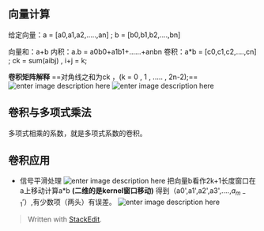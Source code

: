 ## 向量计算
给定向量：a = [a0,a1,a2,.....,an] ; b = [b0,b1,b2,....,bn]

向量和：a+b
内积：a.b = a0b0+a1b1+......+anbn
卷积：a*b = [c0,c1,c2,....,cn]  ; ck = sum(aibj) , i+j = k;

**卷积矩阵解释**
==对角线之和为ck ，(k = 0 , 1 , ..... , 2n-2);==
![enter image description here](https://github.com/HotView/Images/raw/master/%E4%B8%8B%E8%BD%BD-2019-02-28%2015_24_18.png)
![enter image description here](https://github.com/HotView/Images/raw/master/%E4%B8%8B%E8%BD%BD-2019-02-28%2015_23_39.png)

## 卷积与多项式乘法
多项式相乘的系数，就是多项式系数的卷积。
## 卷积应用
- 信号平滑处理
![enter image description here](https://github.com/HotView/Images/raw/master/%E4%B8%8B%E8%BD%BD-2019-02-28%2015_33_18.png)
把向量b看作2k+1长度窗口在a上移动计算a*b **(二维的是kernel窗口移动)** 得到（a0',a1',a2',a3',....,$a_{m-1}'$）,有少数项（两头）有误差。
![enter image description here](https://github.com/HotView/Images/raw/master/%E4%B8%8B%E8%BD%BD-2019-02-28%2015_47_08.png)
> Written with [StackEdit](https://stackedit.io/).
<!--stackedit_data:
eyJoaXN0b3J5IjpbMTE0NjM0MDE2MV19
-->